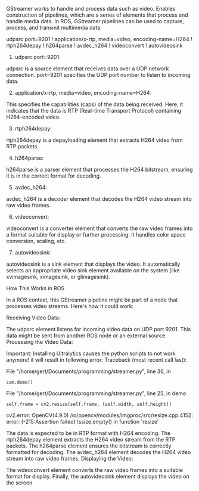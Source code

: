 GStreamer works to handle and process data such as video. Enables construction of pipelines, which are a series of elements that process and handle media data.
In ROS, GStreamer pipelines can be used to capture, process, and transmit multimedia data.

udpsrc port=9201 ! application/x-rtp, media=video, encoding-name=H264 ! rtph264depay ! h264parse ! avdec_h264 ! videoconvert ! autovideosink

1) udpsrc port=9201:

udpsrc is a source element that receives data over a UDP network connection.
port=9201 specifies the UDP port number to listen to incoming data.

2) application/x-rtp, media=video, encoding-name=H264:

This specifies the capabilities (caps) of the data being received. Here, it indicates that the data is RTP (Real-time Transport Protocol) containing H264-encoded video.

3) rtph264depay:

rtph264depay is a depayloading element that extracts H264 video from RTP packets.


4) h264parse:

h264parse is a parser element that processes the H264 bitstream, ensuring it is in the correct format for decoding.

5) avdec_h264:

avdec_h264 is a decoder element that decodes the H264 video stream into raw video frames.

6) videoconvert:

videoconvert is a converter element that converts the raw video frames into a format suitable for display or further processing. It handles color space conversion, scaling, etc.

7) autovideosink:

autovideosink is a sink element that displays the video. It automatically selects an appropriate video sink element available on the system (like xvimagesink, ximagesink, or glimagesink).


How This Works in ROS

In a ROS context, this GStreamer pipeline might be part of a node that processes video streams. Here's how it could work:

Receiving Video Data:

The udpsrc element listens for incoming video data on UDP port 9201. This data might be sent from another ROS node or an external source.
Processing the Video Data:


Important: Installing Ultralytics causes the python scripts to not work anymore! it will result in following error: Traceback (most recent call last):

  File "/home/gert/Documents/programming/streamer.py", line 36, in <module>

    cam.demo()

  File "/home/gert/Documents/programming/streamer.py", line 25, in demo

    self.frame = cv2.resize(self.frame, (self.width, self.height))

cv2.error: OpenCV(4.9.0) /io/opencv/modules/imgproc/src/resize.cpp:4152: error: (-215:Assertion failed) !ssize.empty() in function 'resize'

The data is expected to be in RTP format with H264 encoding. The rtph264depay element extracts the H264 video stream from the RTP packets.
The h264parse element ensures the bitstream is correctly formatted for decoding.
The avdec_h264 element decodes the H264 video stream into raw video frames.
Displaying the Video:

The videoconvert element converts the raw video frames into a suitable format for display.
Finally, the autovideosink element displays the video on the screen.
